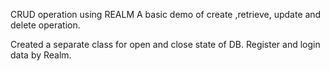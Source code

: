CRUD operation using REALM
A basic demo of create ,retrieve, update and delete operation.

Created a separate class for open and close state of DB.
Register and login data by Realm.